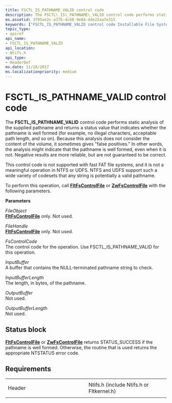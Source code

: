 ```yaml
---
title: FSCTL_IS_PATHNAME_VALID control code
description: The FSCTL\_IS\_PATHNAME\_VALID control code performs static analysis of the supplied pathname and returns a status value that indicates whether the pathname is well formed (for example, no illegal characters, acceptable path length, and so on).
ms.assetid: 3f95ae2c-a376-4c68-9e84-dde22aa7e315
keywords: ["FSCTL_IS_PATHNAME_VALID control code Installable File System Drivers"]
topic_type:
- apiref
api_name:
- FSCTL_IS_PATHNAME_VALID
api_location:
- Ntifs.h
api_type:
- HeaderDef
ms.date: 11/28/2017
ms.localizationpriority: medium
---
```


# FSCTL\_IS\_PATHNAME\_VALID control code


The **FSCTL\_IS\_PATHNAME\_VALID** control code performs static analysis of the supplied pathname and returns a status value that indicates whether the pathname is well formed (for example, no illegal characters, acceptable path length, and so on). Because this analysis does not consider the content of the volume, it sometimes gives "false positives." In other words, the analysis might indicate that the pathname is well formed, even when it is not. Negative results are more reliable, but are not guaranteed to be correct.

This control code is not supported with fast FAT file systems, and it is not a meaningful operation in NTFS or UDFS. NTFS and UDFS support such a wide variety of codesets that any string is potentially a valid pathname.

To perform this operation, call [**FltFsControlFile**](https://msdn.microsoft.com/library/windows/hardware/ff542988) or [**ZwFsControlFile**](https://msdn.microsoft.com/library/windows/hardware/ff566462) with the following parameters.

**Parameters**

<a href="" id="fileobject"></a>*FileObject*  
[**FltFsControlFile**](https://msdn.microsoft.com/library/windows/hardware/ff542988) only. Not used.

<a href="" id="filehandle"></a>*FileHandle*  
[**FltFsControlFile**](https://msdn.microsoft.com/library/windows/hardware/ff542988) only. Not used.

<a href="" id="fscontrolcode"></a>*FsControlCode*  
The control code for the operation. Use FSCTL\_IS\_PATHNAME\_VALID for this operation.

<a href="" id="inputbuffer"></a>*InputBuffer*  
A buffer that contains the NULL-terminated pathname string to check.

<a href="" id="inputbufferlength"></a>*InputBufferLength*  
The length, in bytes, of the pathname.

<a href="" id="outputbuffer"></a>*OutputBuffer*  
Not used.

<a href="" id="outputbufferlength"></a>*OutputBufferLength*  
Not used.

Status block
------------

[**FltFsControlFile**](https://msdn.microsoft.com/library/windows/hardware/ff542988) or [**ZwFsControlFile**](https://msdn.microsoft.com/library/windows/hardware/ff566462) returns STATUS\_SUCCESS if the pathname is well formed. Otherwise, the routine that is used returns the appropriate NTSTATUS error code.

Requirements
------------

<table>
<colgroup>
<col width="50%" />
<col width="50%" />
</colgroup>
<tbody>
<tr class="odd">
<td align="left"><p>Header</p></td>
<td align="left">Ntifs.h (include Ntifs.h or Fltkernel.h)</td>
</tr>
</tbody>
</table>

 

 





